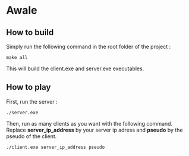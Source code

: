 # Awale

## How to build
Simply run the following command in the root folder of the project :
```shell
make all
```

This will build the client.exe and server.exe executables.

## How to play
First, run the server :
```Shell
./server.exe
```

Then, run as many clients as you want with the following command. Replace **server_ip_address** by your server ip adress and **pseudo** by the pseudo of the client. 
```Shell
./client.exe server_ip_address pseudo
```